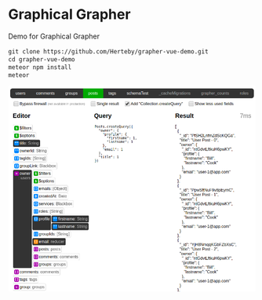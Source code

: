 # Graphical Grapher
Demo for Graphical Grapher

```
git clone https://github.com/Herteby/grapher-vue-demo.git
cd grapher-vue-demo
meteor npm install
meteor

```
![](https://raw.githubusercontent.com/Herteby/graphical-grapher/master/screenshot.png)